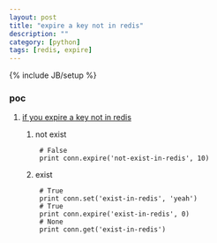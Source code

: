 ```yaml
---
layout: post
title: "expire a key not in redis"
description: ""
category: [python]
tags: [redis, expire]
---
```

{% include JB/setup %}


### poc

1. [if you expire a key not in redis](https://github.com/gree2/hobby/blob/master/python/p.redis/expire.poc.py)

    1. not exist

            # False
            print conn.expire('not-exist-in-redis', 10)

    1. exist

            # True
            print conn.set('exist-in-redis', 'yeah')
            # True
            print conn.expire('exist-in-redis', 0)
            # None
            print conn.get('exist-in-redis')

